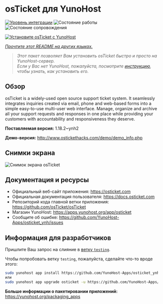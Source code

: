 <!--
Важно: этот README был автоматически сгенерирован <https://github.com/YunoHost/apps/tree/master/tools/readme_generator>
Он НЕ ДОЛЖЕН редактироваться вручную.
-->

# osTicket для YunoHost

[![Уровень интеграции](https://apps.yunohost.org/badge/integration/osticket)](https://ci-apps.yunohost.org/ci/apps/osticket/)
![Состояние работы](https://apps.yunohost.org/badge/state/osticket)
![Состояние сопровождения](https://apps.yunohost.org/badge/maintained/osticket)

[![Установите osTicket с YunoHost](https://install-app.yunohost.org/install-with-yunohost.svg)](https://install-app.yunohost.org/?app=osticket)

*[Прочтите этот README на других языках.](./ALL_README.md)*

> *Этот пакет позволяет Вам установить osTicket быстро и просто на YunoHost-сервер.*  
> *Если у Вас нет YunoHost, пожалуйста, посмотрите [инструкцию](https://yunohost.org/install), чтобы узнать, как установить его.*

## Обзор

osTicket is a widely-used open source support ticket system. It seamlessly integrates inquiries created via email, phone and web-based forms into a simple easy-to-use multi-user web interface. Manage, organize and archive all your support requests and responses in one place while providing your customers with accountability and responsiveness they deserve.

**Поставляемая версия:** 1.18.2~ynh2

**Демо-версия:** <http://www.ostickethacks.com/demo/demo_info.php>

## Снимки экрана

![Снимок экрана osTicket](./doc/screenshots/screenshot.png)

## Документация и ресурсы

- Официальный веб-сайт приложения: <https://osticket.com>
- Официальная документация пользователя: <https://docs.osticket.com>
- Репозиторий кода главной ветки приложения: <https://github.com/osTicket/osTicket>
- Магазин YunoHost: <https://apps.yunohost.org/app/osticket>
- Сообщите об ошибке: <https://github.com/YunoHost-Apps/osticket_ynh/issues>

## Информация для разработчиков

Пришлите Ваш запрос на слияние в [ветку `testing`](https://github.com/YunoHost-Apps/osticket_ynh/tree/testing).

Чтобы попробовать ветку `testing`, пожалуйста, сделайте что-то вроде этого:

```bash
sudo yunohost app install https://github.com/YunoHost-Apps/osticket_ynh/tree/testing --debug
или
sudo yunohost app upgrade osticket -u https://github.com/YunoHost-Apps/osticket_ynh/tree/testing --debug
```

**Больше информации о пакетировании приложений:** <https://yunohost.org/packaging_apps>
